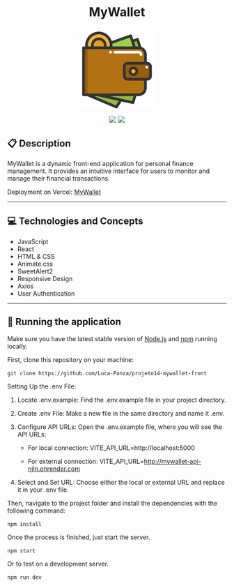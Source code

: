 # <p align = "center"> MyWallet </p>

<p align="center">
   <img width=176px; src="./src/assets/wallet.png"/>
</p>

<p align = "center">
   <img src="https://img.shields.io/badge/author-Luca_Panza-4dae71?style=flat-square" />
   <img src="https://img.shields.io/github/languages/count/Luca-Panza/projeto14-mywallet-front?color=4dae71&style=flat-square" />
</p>

## :clipboard: Description

MyWallet is a dynamic front-end application for personal finance management. It provides an intuitive interface for users to monitor and manage their financial transactions.

Deployment on Vercel: <a href="https://projeto14-mywallet-front-gray.vercel.app" target="_blank">MyWallet</a>

---

## :computer: Technologies and Concepts

- JavaScript
- React
- HTML & CSS
- Animate.css
- SweetAlert2
- Responsive Design
- Axios
- User Authentication

---

## 🏁 Running the application

Make sure you have the latest stable version of [Node.js](https://nodejs.org/en/download/) and [npm](https://www.npmjs.com/) running locally.

First, clone this repository on your machine:

```
git clone https://github.com/Luca-Panza/projeto14-mywallet-front
```

Setting Up the .env File:

1. Locate .env.example: Find the .env.example file in your project directory.

2. Create .env File: Make a new file in the same directory and name it .env.

3. Configure API URLs: Open the .env.example file, where you will see the API URLs:

   - For local connection: VITE_API_URL=http://localhost:5000

   - For external connection: VITE_API_URL=http://mywallet-api-njln.onrender.com

4. Select and Set URL: Choose either the local or external URL and replace it in your .env file.

Then, navigate to the project folder and install the dependencies with the following command:

```
npm install
```

Once the process is finished, just start the server.

```
npm start
```

Or to test on a development server.

```
npm run dev
```
